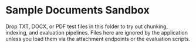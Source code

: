 # Sample Documents Sandbox

Drop TXT, DOCX, or PDF test files in this folder to try out chunking, indexing,
and evaluation pipelines. Files here are ignored by the application unless you
load them via the attachment endpoints or the evaluation scripts.
